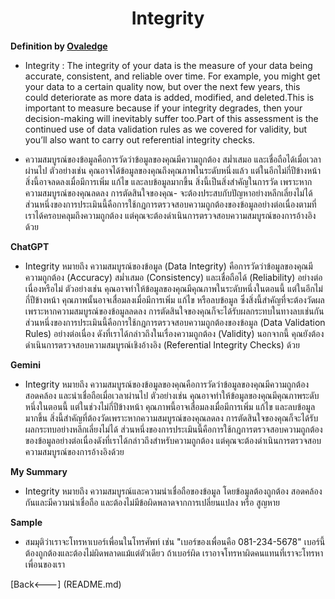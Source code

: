 <center><h1>Integrity</h1></center>

**Definition by [Ovaledge](https://www.ovaledge.com/blog/data-quality-metrics)**

- Integrity : The integrity of your data is the measure of your data being accurate, consistent, and reliable over time. For example, you might get your data to a certain quality now, but over the next few years, this could deteriorate as more data is added, modified, and deleted.This is important to measure because if your integrity degrades, then your decision-making will inevitably suffer too.Part of this assessment is the continued use of data validation rules as we covered for validity, but you’ll also want to carry out referential integrity checks.

- ความสมบูรณ์ของข้อมูลคือการวัดว่าข้อมูลของคุณมีความถูกต้อง สม่ำเสมอ และเชื่อถือได้เมื่อเวลาผ่านไป ตัวอย่างเช่น คุณอาจได้ข้อมูลของคุณถึงคุณภาพในระดับหนึ่งแล้ว แต่ในอีกไม่กี่ปีข้างหน้า สิ่งนี้อาจลดลงเมื่อมีการเพิ่ม แก้ไข และลบข้อมูลมากขึ้น สิ่งนี้เป็นสิ่งสำคัญในการวัด เพราะหากความสมบูรณ์ของคุณลดลง การตัดสินใจของคุณ- จะต้องประสบกับปัญหาอย่างหลีกเลี่ยงไม่ได้ ส่วนหนึ่งของการประเมินนี้คือการใช้กฎการตรวจสอบความถูกต้องของข้อมูลอย่างต่อเนื่องตามที่เราได้ครอบคลุมถึงความถูกต้อง แต่คุณจะต้องดำเนินการตรวจสอบความสมบูรณ์ของการอ้างอิงด้วย

**ChatGPT**

- Integrity หมายถึง ความสมบูรณ์ของข้อมูล (Data Integrity) คือการวัดว่าข้อมูลของคุณมีความถูกต้อง (Accuracy) สม่ำเสมอ (Consistency) และเชื่อถือได้ (Reliability) อย่างต่อเนื่องหรือไม่ ตัวอย่างเช่น คุณอาจทำให้ข้อมูลของคุณมีคุณภาพในระดับหนึ่งในตอนนี้ แต่ในอีกไม่กี่ปีข้างหน้า คุณภาพนั้นอาจเสื่อมลงเมื่อมีการเพิ่ม แก้ไข หรือลบข้อมูล ซึ่งสิ่งนี้สำคัญที่จะต้องวัดผล เพราะหากความสมบูรณ์ของข้อมูลลดลง การตัดสินใจของคุณก็จะได้รับผลกระทบในทางลบเช่นกัน ส่วนหนึ่งของการประเมินนี้คือการใช้กฎการตรวจสอบความถูกต้องของข้อมูล (Data Validation Rules) อย่างต่อเนื่อง ดังที่เราได้กล่าวถึงในเรื่องความถูกต้อง (Validity) นอกจากนี้ คุณยังต้องดำเนินการตรวจสอบความสมบูรณ์เชิงอ้างอิง (Referential Integrity Checks) ด้วย

**Gemini**

- Integrity หมายถึง ความสมบูรณ์ของข้อมูลของคุณคือการวัดว่าข้อมูลของคุณมีความถูกต้อง สอดคล้อง และน่าเชื่อถือเมื่อเวลาผ่านไป ตัวอย่างเช่น คุณอาจทำให้ข้อมูลของคุณมีคุณภาพระดับหนึ่งในตอนนี้ แต่ในช่วงไม่กี่ปีข้างหน้า คุณภาพนี้อาจเสื่อมลงเมื่อมีการเพิ่ม แก้ไข และลบข้อมูลมากขึ้น สิ่งนี้สำคัญที่ต้องวัดเพราะหากความสมบูรณ์ของคุณลดลง การตัดสินใจของคุณก็จะได้รับผลกระทบอย่างหลีกเลี่ยงไม่ได้ ส่วนหนึ่งของการประเมินนี้คือการใช้กฎการตรวจสอบความถูกต้องของข้อมูลอย่างต่อเนื่องดังที่เราได้กล่าวถึงสำหรับความถูกต้อง แต่คุณจะต้องดำเนินการตรวจสอบความสมบูรณ์ของการอ้างอิงด้วย

**My Summary** 

- Integrity หมายถึง ความสมบูรณ์และความน่าเชื่อถือของข้อมูล โดยข้อมูลต้องถูกต้อง สอดคล้องกันและมีความน่าเชื่อถือ และต้องไม่มีข้อผิดพลาดจากการเปลี่ยนแปลง หรือ สูญหาย

**Sample**

- สมมุติว่าเราจะโทรหาเบอร์เพื่อนในโทรศัพท์ เช่น "เบอร์ของเพื่อนคือ 081-234-5678" เบอร์นี้ต้องถูกต้องและต้องไม่ผิดพลาดแม้แต่ตัวเดียว ถ้าเบอร์ผิด เราอาจโทรหาผิดคนแทนที่เราจะโทรหาเพื่อนของเรา


[Back<---] (README.md)
